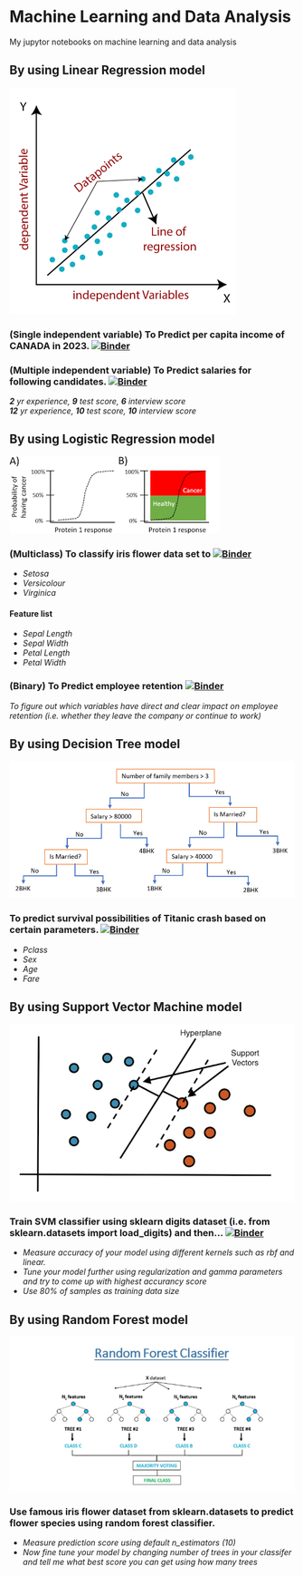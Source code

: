 # Machine Learning and Data Analysis
My jupytor notebooks on machine learning and data analysis

## By using Linear Regression model  
![alt text](https://github.com/iamajeet/my-first-binder/blob/main/data/linear-regression-in-machine-learning.png)
### (Single independent variable) To Predict per capita income of CANADA in 2023.  [![Binder](https://mybinder.org/badge_logo.svg)](https://mybinder.org/v2/gh/iamajeet/my-first-binder/HEAD?labpath=ML%2Fnotebooks%2Fsimple_linear_regression%2Fsimple_linear_regression.ipynb)  
### (Multiple independent variable) To Predict salaries for following candidates.  [![Binder](https://mybinder.org/badge_logo.svg)](https://mybinder.org/v2/gh/iamajeet/my-first-binder/HEAD?labpath=ML%2Fnotebooks%2Flinear_regression_multivariate%2Flinear_regression_multivariate.ipynb)
*__2__ yr experience, **9** test score, **6** interview score*   
*__12__ yr experience, **10** test score, **10** interview score*

## By using Logistic Regression model  
![alt text](https://github.com/iamajeet/my-first-binder/blob/main/data/logistic_regrassion.png)
### (Multiclass) To classify iris flower data set to [![Binder](https://mybinder.org/badge_logo.svg)](https://mybinder.org/v2/gh/iamajeet/my-first-binder/HEAD?labpath=ML%2Fnotebooks%2Flogistic_regression_multiclass%2Flogistic_regression_multiclass.ipynb)
* *Setosa*
* *Versicolour*
* *Virginica*
#### Feature list
* *Sepal Length*  
* *Sepal Width*  
* *Petal Length*  
* *Petal Width*  

### (Binary) To Predict employee retention  [![Binder](https://mybinder.org/badge_logo.svg)](https://mybinder.org/v2/gh/iamajeet/my-first-binder/HEAD?labpath=ML%2Fnotebooks%2Flogistic_regression_binary%2Flogistic_regression.ipynb)
*To figure out which variables have direct and clear impact on employee retention (i.e. whether they leave the company or continue to work)*  

## By using Decision Tree model  
![alt text](https://github.com/iamajeet/my-first-binder/blob/main/data/DecisionTree.png)
###  To predict survival possibilities of Titanic crash based on certain parameters.  [![Binder](https://mybinder.org/badge_logo.svg)](https://mybinder.org/v2/gh/iamajeet/my-first-binder/HEAD?labpath=ML%2Fnotebooks%2Fdecision_tree%2Fdecision_tree.ipynb)  
* *Pclass*
* *Sex*
* *Age*
* *Fare*
## By using Support Vector Machine model 
![alt text](https://github.com/iamajeet/my-first-binder/blob/main/data/svm.png)
### Train SVM classifier using sklearn digits dataset (i.e. from sklearn.datasets import load_digits) and then... [![Binder](https://mybinder.org/badge_logo.svg)](https://mybinder.org/v2/gh/iamajeet/my-first-binder/HEAD?labpath=ML%2Fnotebooks%2Fsvm%2Fsvm.ipynb)  
* *Measure accuracy of your model using different kernels such as rbf and linear.*
* *Tune your model further using regularization and gamma parameters and try to come up with highest accurancy score*
* *Use 80% of samples as training data size*

## By using Random Forest model 
![alt text](https://github.com/iamajeet/my-first-binder/blob/main/data/how-random-forest-classifier-work.png)
### Use famous iris flower dataset from sklearn.datasets to predict flower species using random forest classifier.  
* *Measure prediction score using default n_estimators (10)*
* *Now fine tune your model by changing number of trees in your classifer and tell me what best score you can get using how many trees*  

 
    
     

 
    
    
  
  




